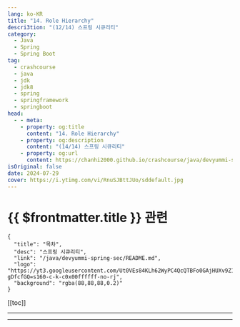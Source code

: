 ```yaml
---
lang: ko-KR
title: "14. Role Hierarchy"
descri3tion: "(12/14) 스프링 시큐리티"
category: 
  - Java
  - Spring
  - Spring Boot
tag: 
  - crashcourse
  - java
  - jdk
  - jdk8
  - spring
  - springframework
  - springboot
head:
  - - meta:
    - property: og:title
      content: "14. Role Hierarchy"
    - property: og:description
      content: "(14/14) 스프링 시큐리티"
    - property: og:url
      content: https://chanhi2000.github.io/crashcourse/java/devyummi-spring-sec/14.html
isOriginal: false
date: 2024-07-29
cover: https://i.ytimg.com/vi/RnuSJBttJUo/sddefault.jpg
---
```


# {{ $frontmatter.title }} 관련

```component VPCard
{
  "title": "목차",
  "desc": "스프링 시큐리티",
  "link": "/java/devyummi-spring-sec/README.md",
  "logo": "https://yt3.googleusercontent.com/Ut0VEs84KLh62WyPC4QcQTBFo0GAjHUXv9Z1YUYKAVBV0vbgp90HT68ejnZ0NncO1X-gDfcfGQ=s160-c-k-c0x00ffffff-no-rj",
  "background": "rgba(88,88,88,0.2)"
}
```

[[toc]]

---

<SiteInfo
  name="14. Role Hierarchy"
  desc="(14/14) 스프링 시큐리티"
  url="https://devyummi.com/page?id=668bf7baf60758f5af9a30f5"
  logo="https://yt3.googleusercontent.com/Ut0VEs84KLh62WyPC4QcQTBFo0GAjHUXv9Z1YUYKAVBV0vbgp90HT68ejnZ0NncO1X-gDfcfGQ=s160-c-k-c0x00ffffff-no-rj"
  preview="https://i.ytimg.com/vi/RnuSJBttJUo/sddefault.jpg"/>

<!-- TODO: 작성 -->

<VidStack src="youtube/RnuSJBttJUo" />

<!-- 
<h2>좋은 주제 제안 감사드립니다.</h2><figure class="image image_resized" style="width:58.33%;"><img style="aspect-ratio:860/216;" src="https://yummi-image-1.s3.amazonaws.com/image-a400f5bb-f5ba-400f-9791-3a22336c11da.jpg" width="860" height="216"></figure><p>&nbsp;</p><hr><h2>6.3.1 deprecated</h2><p>스프링 시큐리티 6.3.x 버전대로 업데이트되면서 RoleHierarchyImpl가 deprecated되며 아래 구현으로는 사용이 불가능합니다.</p><p>&nbsp;</p><figure class="image image_resized" style="width:46.29%;"><img style="aspect-ratio:548/181;" src="https://yummi-image-1.s3.amazonaws.com/image-55705bfb-faab-4be2-9f4c-e483f717cfff.jpg" width="548" height="181"></figure><p>&nbsp;</p><p><a href="https://docs.spring.io/spring-security/site/docs/current/api/org/springframework/security/access/hierarchicalroles/RoleHierarchyImpl.html#fromHierarchy(java.lang.String">API 문서 바로가기</a></p><p>&nbsp;</p><p><a href="https://youtu.be/3nmmMKZHhUs?si=WXmUAHqfamdgpZDj">6.3.x 이후 버전 해결 방법</a></p><p>&nbsp;</p><hr><h2>자료</h2><p><a href="https://docs.spring.io/spring-security/reference/servlet/authorization/architecture.html">Authorization Architecture 스프링 시큐리티 공식 문서 바로가기</a></p><p>&nbsp;</p><hr><h2>계층 권한 : Role Hierarchy</h2><p>권한 A, 권한 B, 권한 C가 존재하고 권한의 계층은 “A &lt; B &lt; C”라고 설정을 진행하고 싶은 경우 RoleHierarchy 설정을 진행할 수 있다.</p><p>&nbsp;</p><ul><li><strong>기존 방식</strong></li></ul><pre><code class="language-java hljs" data-highlighted="yes"><span class="hljs-meta">@Bean</span>
<span class="hljs-keyword">public</span> SecurityFilterChain <span class="hljs-title function_">filterChain</span><span class="hljs-params">(HttpSecurity http)</span> <span class="hljs-keyword">throws</span> Exception{

    http
            .csrf((auth) -&gt; auth.disable());

    http
            .authorizeHttpRequests((auth) -&gt; auth
                    .requestMatchers(<span class="hljs-string">"/login"</span>).permitAll()
                    .requestMatchers(<span class="hljs-string">"/"</span>).hasAnyRole(<span class="hljs-string">"A"</span>, <span class="hljs-string">"B"</span>, <span class="hljs-string">"C"</span>)
                    .requestMatchers(<span class="hljs-string">"/manager"</span>).hasAnyRole(<span class="hljs-string">"B"</span>, <span class="hljs-string">"C"</span>)
                    .requestMatchers(<span class="hljs-string">"/admin"</span>).hasAnyRole(<span class="hljs-string">"C"</span>)
                    .anyRequest().authenticated()
            );

    http
            .formLogin((auth) -&gt; auth.loginPage(<span class="hljs-string">"/login"</span>)
                    .loginProcessingUrl(<span class="hljs-string">"/loginProc"</span>)
                    .permitAll()
            );

    <span class="hljs-keyword">return</span> http.build();
}</code><button class="copy-button"><i class="fa-regular fa-clipboard"></i><span>JAVA</span></button></pre><p>&nbsp;</p><ul><li><strong>계층 권한 메소드 등록</strong></li></ul><pre><code class="language-java hljs" data-highlighted="yes"><span class="hljs-meta">@Bean</span>
<span class="hljs-keyword">public</span> RoleHierarchy <span class="hljs-title function_">roleHierarchy</span><span class="hljs-params">()</span> {

    <span class="hljs-type">RoleHierarchyImpl</span> <span class="hljs-variable">hierarchy</span> <span class="hljs-operator">=</span> <span class="hljs-keyword">new</span> <span class="hljs-title class_">RoleHierarchyImpl</span>();

    hierarchy.setHierarchy(<span class="hljs-string">"ROLE_C &gt; ROLE_B\n"</span> +
            <span class="hljs-string">"ROLE_B &gt; ROLE_A"</span>);

    <span class="hljs-keyword">return</span> hierarchy;
}</code><button class="copy-button"><i class="fa-regular fa-clipboard"></i><span>JAVA</span></button></pre><p>&nbsp;</p><ul><li><span class="notion-enable-hover" data-token-index="0"><strong>메소드 적용을 통한 ROLE 적용</strong></span></li></ul><pre><code class="language-java hljs" data-highlighted="yes"><span class="hljs-meta">@Bean</span>
<span class="hljs-keyword">public</span> SecurityFilterChain <span class="hljs-title function_">filterChain</span><span class="hljs-params">(HttpSecurity http)</span> <span class="hljs-keyword">throws</span> Exception{

    http
            .csrf((auth) -&gt; auth.disable());

    http
            .authorizeHttpRequests((auth) -&gt; auth
                    .requestMatchers(<span class="hljs-string">"/login"</span>).permitAll()
                    .requestMatchers(<span class="hljs-string">"/"</span>).hasAnyRole(<span class="hljs-string">"A"</span>)
                    .requestMatchers(<span class="hljs-string">"/manager"</span>).hasAnyRole(<span class="hljs-string">"B"</span>)
                    .requestMatchers(<span class="hljs-string">"/admin"</span>).hasAnyRole(<span class="hljs-string">"C"</span>)
                    .anyRequest().authenticated()
            );

    http
            .formLogin((auth) -&gt; auth.loginPage(<span class="hljs-string">"/login"</span>)
                    .loginProcessingUrl(<span class="hljs-string">"/loginProc"</span>)
                    .permitAll()
            );

    <span class="hljs-keyword">return</span> http.build();
}</code><button class="copy-button"><i class="fa-regular fa-clipboard"></i><span>JAVA</span></button></pre><p>&nbsp;</p><hr>
-->

---

<TagLinks />